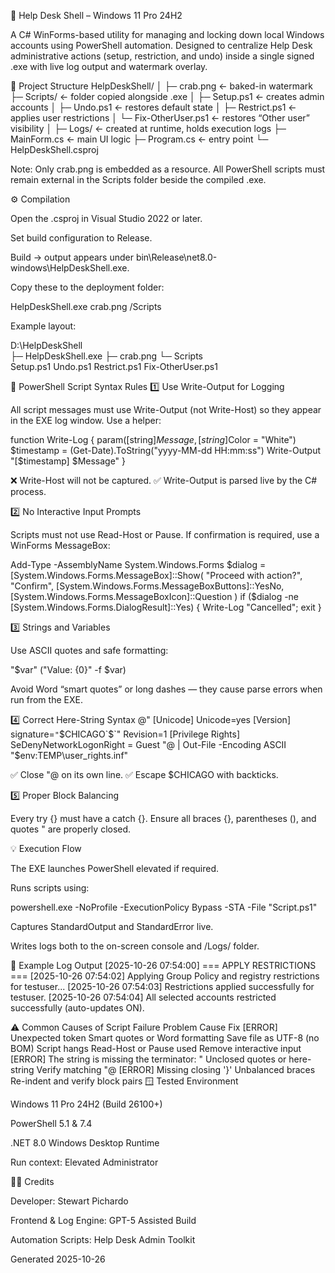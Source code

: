 🧰 Help Desk Shell – Windows 11 Pro 24H2

A C# WinForms-based utility for managing and locking down local Windows accounts using PowerShell automation.
Designed to centralize Help Desk administrative actions (setup, restriction, and undo) inside a single signed .exe with live log output and watermark overlay.

📂 Project Structure
HelpDeskShell/
│
├─ crab.png                  ← baked-in watermark
├─ Scripts/                  ← folder copied alongside .exe
│   ├─ Setup.ps1             ← creates admin accounts
│   ├─ Undo.ps1              ← restores default state
│   ├─ Restrict.ps1          ← applies user restrictions
│   └─ Fix-OtherUser.ps1     ← restores “Other user” visibility
│
├─ Logs/                     ← created at runtime, holds execution logs
├─ MainForm.cs               ← main UI logic
├─ Program.cs                ← entry point
└─ HelpDeskShell.csproj


Note: Only crab.png is embedded as a resource.
All PowerShell scripts must remain external in the Scripts folder beside the compiled .exe.

⚙️ Compilation

Open the .csproj in Visual Studio 2022 or later.

Set build configuration to Release.

Build → output appears under
bin\Release\net8.0-windows\HelpDeskShell.exe.

Copy these to the deployment folder:

HelpDeskShell.exe
crab.png
/Scripts


Example layout:

D:\HelpDeskShell\
    ├─ HelpDeskShell.exe
    ├─ crab.png
    └─ Scripts\
         Setup.ps1
         Undo.ps1
         Restrict.ps1
         Fix-OtherUser.ps1

🔑 PowerShell Script Syntax Rules
1️⃣ Use Write-Output for Logging

All script messages must use Write-Output (not Write-Host) so they appear in the EXE log window.
Use a helper:

function Write-Log {
    param([string]$Message, [string]$Color = "White")
    $timestamp = (Get-Date).ToString("yyyy-MM-dd HH:mm:ss")
    Write-Output "[$timestamp] $Message"
}


❌ Write-Host will not be captured.
✅ Write-Output is parsed live by the C# process.

2️⃣ No Interactive Input Prompts

Scripts must not use Read-Host or Pause.
If confirmation is required, use a WinForms MessageBox:

Add-Type -AssemblyName System.Windows.Forms
$dialog = [System.Windows.Forms.MessageBox]::Show(
    "Proceed with action?",
    "Confirm",
    [System.Windows.Forms.MessageBoxButtons]::YesNo,
    [System.Windows.Forms.MessageBoxIcon]::Question
)
if ($dialog -ne [System.Windows.Forms.DialogResult]::Yes) { Write-Log "Cancelled"; exit }

3️⃣ Strings and Variables

Use ASCII quotes and safe formatting:

"$var"
("Value: {0}" -f $var)


Avoid Word “smart quotes” or long dashes — they cause parse errors when run from the EXE.

4️⃣ Correct Here-String Syntax
@"
[Unicode]
Unicode=yes
[Version]
signature=`"`$CHICAGO`$`"
Revision=1
[Privilege Rights]
SeDenyNetworkLogonRight = Guest
"@ | Out-File -Encoding ASCII "$env:TEMP\user_rights.inf"


✅ Close "@ on its own line.
✅ Escape $CHICAGO with backticks.

5️⃣ Proper Block Balancing

Every try {} must have a catch {}.
Ensure all braces {}, parentheses (), and quotes " are properly closed.

💡 Execution Flow

The EXE launches PowerShell elevated if required.

Runs scripts using:

powershell.exe -NoProfile -ExecutionPolicy Bypass -STA -File "Script.ps1"


Captures StandardOutput and StandardError live.

Writes logs both to the on-screen console and /Logs/ folder.

🧾 Example Log Output
[2025-10-26 07:54:00] === APPLY RESTRICTIONS ===
[2025-10-26 07:54:02] Applying Group Policy and registry restrictions for testuser...
[2025-10-26 07:54:03] Restrictions applied successfully for testuser.
[2025-10-26 07:54:04] All selected accounts restricted successfully (auto-updates ON).

⚠️ Common Causes of Script Failure
Problem	Cause	Fix
[ERROR] Unexpected token	Smart quotes or Word formatting	Save file as UTF-8 (no BOM)
Script hangs	Read-Host or Pause used	Remove interactive input
[ERROR] The string is missing the terminator: "	Unclosed quotes or here-string	Verify matching "@
[ERROR] Missing closing '}'	Unbalanced braces	Re-indent and verify block pairs
🪟 Tested Environment

Windows 11 Pro 24H2 (Build 26100+)

PowerShell 5.1 & 7.4

.NET 8.0 Windows Desktop Runtime

Run context: Elevated Administrator

🧑‍💻 Credits

Developer: Stewart Pichardo

Frontend & Log Engine: GPT-5 Assisted Build

Automation Scripts: Help Desk Admin Toolkit

Generated 2025-10-26
